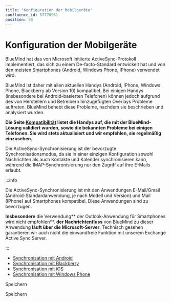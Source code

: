 ```yaml
---
title: "Konfiguration der Mobilgeräte"
confluence_id: 57770961
position: 58
---
```

# Konfiguration der Mobilgeräte


BlueMind hat das von Microsoft initiierte ActiveSync-Protokoll implementiert, das sich zu einem De-facto-Standard entwickelt hat und von den meisten Smartphones (Android, Windows Phone, IPhone) verwendet wird.

BlueMind ist daher mit allen aktuellen Handys (Android, IPhone, Windows Phone, Blackberry ab Version 10) kompatibel. Bei einigen Handys (insbesondere bei Android-basierten Telefonen) können jedoch aufgrund des von Herstellern und Betreibern hinzugefügten Overlays Probleme auftreten. BlueMind behebt diese Probleme, nachdem sie beschrieben und analysiert wurden.

**Die Seite [Kompatibilität](/FAQ_Foire_aux_questions_/Compatibilité/) listet die Handys auf, die mit der BlueMind-Lösung validiert wurden, sowie die bekannten Probleme bei einigen Telefonen. Sie wird stets aktualisiert und wir empfehlen, sie regelmäßig einzusehen.**

Die ActiveSync-Synchronisierung ist der bevorzugte Synchronisationsmodus, da sie in einer einzigen Konfiguration sowohl Nachrichten als auch Kontakte und Kalender synchronisieren kann, während die IMAP-Synchronisierung nur den Zugriff auf ihre E-Mails erlaubt.


:::info

Die ActiveSync-Synchronisierung ist mit den Anwendungen E-Mail/Gmail (Android-Standardanwendung, je nach Modell und Version) und Mail (IPhone) auf Smartphones kompatibel. Diese Anwendungen sind zu bevorzugen.

**Insbesondere** die Verwendung** der Outlook-Anwendung für Smartphones wird nicht empfohlen**. **der Nachrichtenfluss** von BlueMind zu dieser Anwendung **läuft über die Microsoft-Server**. Technisch gesehen garantieren wir auch nicht die einwandfreie Funktion mit unserem Exchange Active Sync Server.

:::


- [Synchronisation mit Android](/Guide_de_l_utilisateur/Configuration_des_périphériques_mobiles/Synchronisation_avec_Android/)
- [Synchronisation mit Blackberry](/Guide_de_l_utilisateur/Configuration_des_périphériques_mobiles/Synchronisation_avec_Blackberry/)
- [Synchronisation mit iOS](/Guide_de_l_utilisateur/Configuration_des_périphériques_mobiles/Synchronisation_avec_iOS/)
- [Synchronisation mit Windows Phone](/Guide_de_l_utilisateur/Configuration_des_périphériques_mobiles/Synchronisation_avec_Windows_Phone/)


Speichern

Speichern

